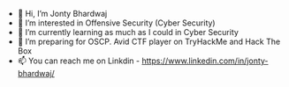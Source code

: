 - 👋 Hi, I’m Jonty Bhardwaj
- 👀 I’m interested in Offensive Security (Cyber Security)
- 🌱 I’m currently learning as much as I could in Cyber Security
- 💞️ I’m preparing for OSCP. Avid CTF player on TryHackMe and Hack The Box
- 📫 You can reach me on Linkdin - https://www.linkedin.com/in/jonty-bhardwaj/
